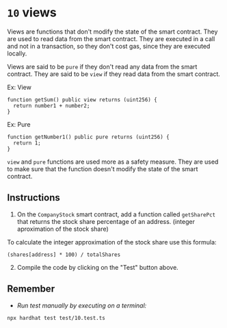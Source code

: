# `10` views

Views are functions that don't modify the state of the smart contract. They are used to read data from the smart contract.
They are executed in a call and not in a transaction, so they don't cost gas, since they are executed locally.

Views are said to be `pure` if they don't read any data from the smart contract. They are said to be `view` if they read data from the smart contract.

Ex: View

```solidity
function getSum() public view returns (uint256) {
  return number1 + number2;
}

```

Ex: Pure

```solidity
function getNumber1() public pure returns (uint256) {
  return 1;
}

```

`view` and `pure` functions are used more as a safety measure. They are used to make sure that the function doesn't modify the state of the smart contract.

## Instructions

1. On the `CompanyStock` smart contract, add a function called `getSharePct` that returns the stock share percentage of an address. (integer aproximation of the stock share)

To calculate the integer approximation of the stock share use this formula:

```solidity
(shares[address] * 100) / totalShares
```

2. Compile the code by clicking on the "Test" button above.

## Remember

- _Run test manually by executing on a terminal:_

```shell
npx hardhat test test/10.test.ts
```
